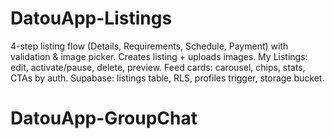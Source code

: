 # DatouApp-Listings
4-step listing flow (Details, Requirements, Schedule, Payment) with validation &amp; image picker. Creates listing + uploads images. My Listings: edit, activate/pause, delete, preview. Feed cards: carousel, chips, stats, CTAs by auth. Supabase: listings table, RLS, profiles trigger, storage bucket.
# DatouApp-GroupChat
